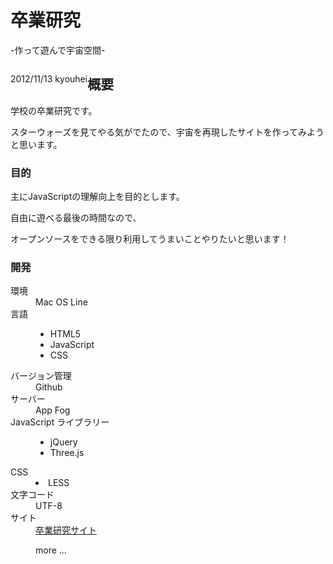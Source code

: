 <h1>卒業研究</h1>
<p>-作って遊んで宇宙空間-</p>
<p style="float:left">2012/11/13 kyouhei</p>
<h2>概要</h2>
<p>学校の卒業研究です。</p>
<p>スターウォーズを見てやる気がでたので、宇宙を再現したサイトを作ってみようと思います。</p>
<h3>目的</h3>
<p>主にJavaScriptの理解向上を目的とします。</p>
<p>自由に遊べる最後の時間なので、</p>
<p>オープンソースをできる限り利用してうまいことやりたいと思います！</p>
<h3>開発</h3>
<dl>
<dt>環境</dt>
<dd>Mac OS Line</dd>
<dt>言語</dt>
<dd>
<ul>
<li>HTML5</li>
<li>JavaScript</li>
<li>CSS</li>
</ul>
</dd>
<dt>バージョン管理</dt>
<dd>Github</dd>
<dt>サーバー</dt>
<dd>App Fog</dd>
<dt>JavaScript ライブラリー</dt>
<dd>
<ul>
<li>jQuery</li>
<li>Three.js</li>
</ul>
</dd>
<dt>CSS</dt>
<dd>
<li>LESS</li>
</dd>
<dt>文字コード</dt>
<dd>UTF-8</dd>
<dt>サイト</dt>
<dd><a href="http://mycloudwork.ap01.aws.af.cm" target="_blank">卒業研究サイト</a>
<dl>
<p>more ...</p>



